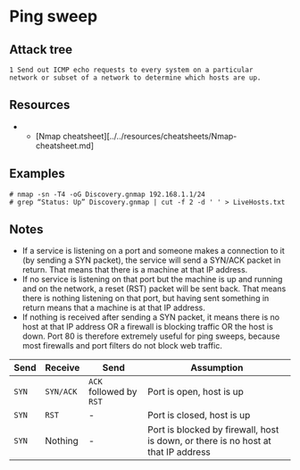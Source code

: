 # Ping sweep

## Attack tree

    1 Send out ICMP echo requests to every system on a particular 
    network or subset of a network to determine which hosts are up.

## Resources

* * [Nmap cheatsheet][../../resources/cheatsheets/Nmap-cheatsheet.md]

## Examples

    # nmap -sn -T4 -oG Discovery.gnmap 192.168.1.1/24
    # grep “Status: Up” Discovery.gnmap | cut -f 2 -d ' ' > LiveHosts.txt

## Notes

* If a service is listening on a port and someone makes a connection to it (by sending a SYN packet), the service will send a SYN/ACK packet in return. That means that there is a machine at that IP address.
* If no service is listening on that port but the machine is up and running and on the network, a reset (RST) packet will be sent back. That means there is nothing listening on that port, but having sent something in return means that a machine is at that IP address.
* If nothing is received after sending a SYN packet, it means there is no host at that IP address OR a firewall is blocking traffic OR the host is down. Port 80 is therefore extremely useful for ping sweeps, because most firewalls and port filters do not block web traffic.

|Send |Receive  |Send |Assumption  |
| --- | --- | --- | --- | 
|`SYN`|`SYN/ACK`|`ACK` followed by `RST`|Port is open, host is up|
|`SYN`|`RST`|-|Port is closed, host is up|
|`SYN`|Nothing|-|Port is blocked by firewall, host is down, or there is no host at that IP address|



